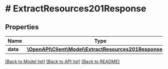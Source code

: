 # # ExtractResources201Response

## Properties

Name | Type | Description | Notes
------------ | ------------- | ------------- | -------------
**data** | [**\OpenAPI\Client\Model\ExtractResources201ResponseData**](ExtractResources201ResponseData.md) |  |

[[Back to Model list]](../../README.md#models) [[Back to API list]](../../README.md#endpoints) [[Back to README]](../../README.md)
